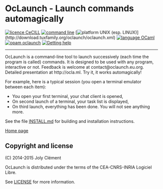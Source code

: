 <!--- OASIS_START --->
<!--- DO NOT EDIT (digest: 492a7db71356143ab62e76a69bbdfea8) --->

OcLaunch - Launch commands automagically
========================================

[![licence
CeCILL](https://img.shields.io/badge/licence-CeCILL-blue.svg)](http://oclaunch.eu.org/floss-under-cecill)
[![command
line](https://img.shields.io/badge/command-line-lightgrey.svg)](http://oclaunch.eu.org/videos)
[![platform UNIX (esp.
LINUX)](https://img.shields.io/badge/platform-UNIX_\(esp._LINUX\)-lightgrey.svg)](http://download.tuxfamily.org/oclaunch/oclaunch.xml)
[![language
OCaml](https://img.shields.io/badge/language-OCaml-orange.svg)](http://www.oclaunch.eu.org/)
[![opam
oclaunch](https://img.shields.io/badge/opam-oclaunch-red.svg)](http://opam.ocaml.org/packages/oclaunch/oclaunch.0.2.2/)
[![Getting
help](https://img.shields.io/badge/Get-Help!-orange.svg)](http://www.oclaunch.eu.org/help.html)
<hr/><p>OcLaunch is a command-line tool to launch successively (each time the
program is called) commands. It is designed to be used with any program,
interactive or not. Feedback is welcome at contact@oclaunch.eu.org.<br/>
Detailed presentation at http://ocla.ml. Try it, it works
automagically!</p><p>For example, here is a typical session (you open a
terminal emulator between each item): <ul> <li>You open your first terminal,
your chat client is opened,</li> <li>On second launch of a terminal, your
task list is displayed,</li> <li>On third launch, everything has been done.
You will not see anything more.</li> </ul></p>

See the file [INSTALL.md](INSTALL.md) for building and installation
instructions.

[Home page](http://www.oclaunch.eu.org)

Copyright and license
---------------------

(C) 2014-2015 Joly Clément

OcLaunch is distributed under the terms of the CEA-CNRS-INRIA Logiciel Libre.

See [LICENSE](LICENSE) for more information.

<!--- OASIS_STOP --->

